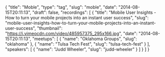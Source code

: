 {
  "title": "Moble",
  "type": "tag",
  "slug": "moble",
  "date": "2014-08-15T20:11:13",
  "draft": false,
  "recordings": [
    {
      "title": "Mobile User Insights - How to turn your mobile projects into an instant user success",
      "slug": "mobile-user-insights-how-to-turn-your-mobile-projects-into-an-instant-user-success",
      "thumbnail": "https://i.vimeocdn.com/video/485957375_295x166.jpg",
      "date": "2014-08-15T20:11:13",
      "meetups": [
        {
          "name": "Oklahoma Groups",
          "slug": "oklahoma"
        },
        {
          "name": "Tulsa Tech Fest",
          "slug": "tulsa-tech-fest"
        }
      ],
      "speakers": [
        {
          "name": "Judd Wheeler",
          "slug": "judd-wheeler"
        }
      ]
    }
  ]
}